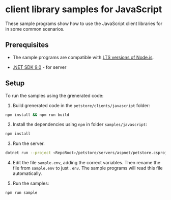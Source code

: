 # client library samples for JavaScript 

These sample programs show how to use the JavaScript client libraries for in some common scenarios.

## Prerequisites

- The sample programs are compatible with [LTS versions of Node.js](https://github.com/nodejs/release#release-schedule).

- [.NET SDK 9.0](https://dotnet.microsoft.com/en-us/download/dotnet/9.0) - for server


## Setup

To run the samples using the grenerated code:

1. Build grenerated code in the `petstore/clients/javascript` folder:

```bash
npm install && npm run build
```

2. Install the dependencies using `npm` in folder `samples/javascript`:

```bash
npm install
```

3. Run the server.

```bash
dotnet run --project <RepoRoot>/petstore/servers/aspnet/petstore.csproj
```

4. Edit the file `sample.env`, adding the correct variables. Then rename the file from `sample.env` to just `.env`. The sample programs will read this file automatically.

5. Run the samples:

```bash
npm run sample
```


